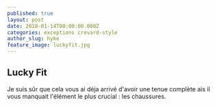 ```yaml
---
published: true
layout: post
date: 2018-01-14T00:00:00.000Z
categories: exceptions crevard-style
author_slug: hyke
feature_image: luckyfit.jpg
---
```

## Lucky Fit

Je suis sûr que cela vous ai déja arrivé d'avoir une tenue complète ais il vous manquait l'élément le plus crucial : les chaussures. 
